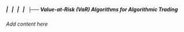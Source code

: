 ##### |   |   |   |   ├── Value-at-Risk (VaR) Algorithms for Algorithmic Trading

*Add content here*
